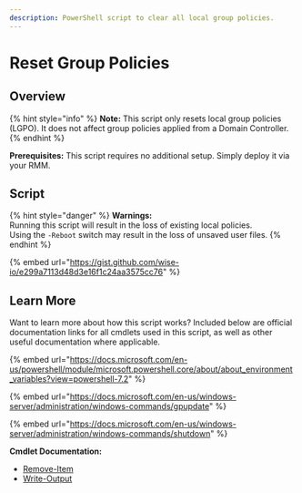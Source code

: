 ```yaml
---
description: PowerShell script to clear all local group policies.
---
```


# Reset Group Policies

## Overview

{% hint style="info" %}
**Note:** This script only resets local group policies (LGPO). It does not affect group policies applied from a Domain Controller.
{% endhint %}

**Prerequisites:** This script requires no additional setup. Simply deploy it via your RMM.

## Script

{% hint style="danger" %}
**Warnings:** \
Running this script will result in the loss of existing local policies.\
Using the `-Reboot` switch may result in the loss of unsaved user files.
{% endhint %}

{% embed url="https://gist.github.com/wise-io/e299a7113d48d3e16f1c24aa3575cc76" %}

## Learn More

Want to learn more about how this script works? Included below are official documentation links for all cmdlets used in this script, as well as other useful documentation where applicable.

{% embed url="https://docs.microsoft.com/en-us/powershell/module/microsoft.powershell.core/about/about_environment_variables?view=powershell-7.2" %}

{% embed url="https://docs.microsoft.com/en-us/windows-server/administration/windows-commands/gpupdate" %}

{% embed url="https://docs.microsoft.com/en-us/windows-server/administration/windows-commands/shutdown" %}

**Cmdlet Documentation:**

* [Remove-Item](https://docs.microsoft.com/en-us/powershell/module/microsoft.powershell.management/remove-item?view=powershell-7.2)
* [Write-Output](https://docs.microsoft.com/en-us/powershell/module/microsoft.powershell.utility/write-output?view=powershell-7.2)
